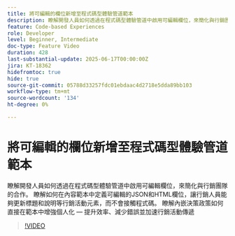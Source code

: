 ```yaml
---
title: 將可編輯的欄位新增至程式碼型體驗管道範本
description: 瞭解開發人員如何透過在程式碼型體驗管道中啟用可編輯欄位，來簡化與行銷團隊的合作。 瞭解如何在內容範本中定義可編輯的JSON和HTML欄位，讓行銷人員能夠更新標題和說明等行銷活動元素，而不會接觸程式碼。 瞭解內嵌決策政策如何直接在範本中增強個人化 — 提升效率、減少錯誤並加速行銷活動傳遞
feature: Code-based Experiences
role: Developer
level: Beginner, Intermediate
doc-type: Feature Video
duration: 428
last-substantial-update: 2025-06-17T00:00:00Z
jira: KT-18362
hidefromtoc: true
hide: true
source-git-commit: 05788d33257fdc01ebdaac4d2718e5dda89bb103
workflow-type: tm+mt
source-wordcount: '134'
ht-degree: 0%

---
```



# 將可編輯的欄位新增至程式碼型體驗管道範本

瞭解開發人員如何透過在程式碼型體驗管道中啟用可編輯欄位，來簡化與行銷團隊的合作。 瞭解如何在內容範本中定義可編輯的JSON和HTML欄位，讓行銷人員能夠更新標題和說明等行銷活動元素，而不會接觸程式碼。 瞭解內嵌決策政策如何直接在範本中增強個人化 — 提升效率、減少錯誤並加速行銷活動傳遞

>[!VIDEO](https://video.tv.adobe.com/v/3463990/?learn=on&enablevpops)
